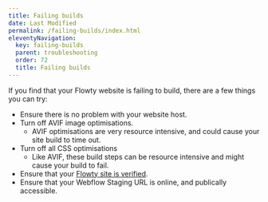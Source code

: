 ```yaml
---
title: Failing builds
date: Last Modified
permalink: /failing-builds/index.html
eleventyNavigation:
  key: failing-builds
  parent: troubleshooting
  order: 72
  title: Failing builds
---
```


If you find that your Flowty website is failing to build, there are a few things you can try:

- Ensure there is no problem with your website host.
- Turn off AVIF image optimisations.
    - AVIF optimisations are very resource intensive, and could cause your site build to time out.
- Turn off all CSS optimisations
    - Like AVIF, these build steps can be resource intensive and might cause your build to fail.
- Ensure that your [Flowty site is verified](/verify-site/).
- Ensure that your Webflow Staging URL is online, and publically accessible.